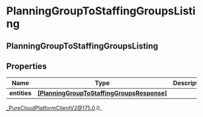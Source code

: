 # PlanningGroupToStaffingGroupsListing

## PlanningGroupToStaffingGroupsListing

## Properties

|Name | Type | Description | Notes|
|------------ | ------------- | ------------- | -------------|
| **entities** | [**[PlanningGroupToStaffingGroupsResponse]**]([PlanningGroupToStaffingGroupsResponse]) |  | [optional] |



_PureCloudPlatformClientV2@175.0.0_
